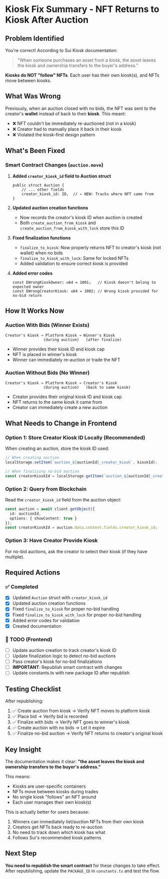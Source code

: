 # Kiosk Fix Summary - NFT Returns to Kiosk After Auction

## Problem Identified

You're correct! According to Sui Kiosk documentation:
> "When someone purchases an asset from a kiosk, the asset leaves the kiosk and ownership transfers to the buyer's address."

**Kiosks do NOT "follow" NFTs**. Each user has their own kiosk(s), and NFTs move between kiosks.

## What Was Wrong

Previously, when an auction closed with no bids, the NFT was sent to the creator's **wallet** instead of back to their **kiosk**. This meant:
- ❌ NFT couldn't be immediately re-auctioned (not in a kiosk)
- ❌ Creator had to manually place it back in their kiosk
- ❌ Violated the kiosk-first design pattern

## What's Been Fixed

### Smart Contract Changes (`auction.move`)

1. **Added `creator_kiosk_id` field to Auction struct**
   ```move
   public struct Auction {
       // ... other fields
       creator_kiosk_id: ID,  // ← NEW: Tracks where NFT came from
   }
   ```

2. **Updated auction creation functions**
   - Now records the creator's kiosk ID when auction is created
   - Both `create_auction_from_kiosk` and `create_auction_from_kiosk_with_lock` store this ID

3. **Fixed finalization functions**
   - `finalize_to_kiosk`: Now properly returns NFT to creator's kiosk (not wallet) when no bids
   - `finalize_to_kiosk_with_lock`: Same for locked NFTs
   - Added validation to ensure correct kiosk is provided

4. **Added error codes**
   ```move
   const EWrongKioskOwner: u64 = 1001;   // Kiosk doesn't belong to expected owner
   const EWrongCreatorKiosk: u64 = 1002; // Wrong kiosk provided for no-bid return
   ```

## How It Works Now

### Auction With Bids (Winner Exists)
```
Creator's Kiosk → Platform Kiosk → Winner's Kiosk
                 (during auction)   (after finalize)
```
- Winner provides their kiosk ID and kiosk cap
- NFT is placed in winner's kiosk
- Winner can immediately re-auction or trade the NFT

### Auction Without Bids (No Winner)
```
Creator's Kiosk → Platform Kiosk → Creator's Kiosk
                 (during auction)   (back to same kiosk)
```
- Creator provides their original kiosk ID and kiosk cap
- NFT returns to the same kiosk it came from
- Creator can immediately create a new auction

## What Needs to Change in Frontend

### Option 1: Store Creator Kiosk ID Locally (Recommended)
When creating an auction, store the kiosk ID used:
```typescript
// When creating auction
localStorage.setItem(`auction_${auctionId}_creator_kiosk`, kioskId);

// When finalizing no-bid auction
const creatorKioskId = localStorage.getItem(`auction_${auctionId}_creator_kiosk`);
```

### Option 2: Query from Blockchain
Read the `creator_kiosk_id` field from the auction object:
```typescript
const auction = await client.getObject({
  id: auctionId,
  options: { showContent: true }
});
const creatorKioskId = auction.data.content.fields.creator_kiosk_id;
```

### Option 3: Have Creator Provide Kiosk
For no-bid auctions, ask the creator to select their kiosk (if they have multiple).

## Required Actions

### ✅ Completed
- [x] Updated `Auction` struct with `creator_kiosk_id`
- [x] Updated auction creation functions
- [x] Fixed `finalize_to_kiosk` for proper no-bid handling
- [x] Fixed `finalize_to_kiosk_with_lock` for proper no-bid handling
- [x] Added error codes for validation
- [x] Created documentation

### 🔄 TODO (Frontend)
- [ ] Update auction creation to track creator's kiosk ID
- [ ] Update finalization logic to detect no-bid auctions
- [ ] Pass creator's kiosk for no-bid finalizations
- [ ] **IMPORTANT**: Republish smart contract with changes
- [ ] Update constants.ts with new package ID after republish

## Testing Checklist

After republishing:
1. ✅ Create auction from kiosk → Verify NFT moves to platform kiosk
2. ✅ Place bid → Verify bid is recorded
3. ✅ Finalize with bids → Verify NFT goes to winner's kiosk
4. ✅ Create auction with no bids → Let it expire
5. ✅ Finalize no-bid auction → Verify NFT returns to creator's original kiosk

## Key Insight

The documentation makes it clear: **"the asset leaves the kiosk and ownership transfers to the buyer's address."**

This means:
- Kiosks are user-specific containers
- NFTs move between kiosks during trades
- No single kiosk "follows" an NFT around
- Each user manages their own kiosk(s)

This is actually better for users because:
1. Winners can immediately list/auction NFTs from their own kiosk
2. Creators get NFTs back ready to re-auction
3. No need to track down which kiosk has what
4. Follows Sui's recommended kiosk patterns

## Next Step

**You need to republish the smart contract** for these changes to take effect. After republishing, update the `PACKAGE_ID` in `constants.ts` and test the flow.

